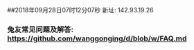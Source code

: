 ##2018年09月28日07时12分07秒 新址: 142.93.19.26
### 兔友常见问题及解答: https://github.com/wanggonging/d/blob/w/FAQ.md
